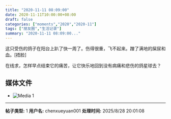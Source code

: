 ```yaml
---
title: "2020-11-11 08:09:00"
date: 2020-11-11T10:00:00+08:00
draft: false
categories: ["moments","2020","2020-11"]
tags: ["朋友圈","生活记录"]
summary: "2020-11-11 08:09:00..."
---
```


这只受伤的鸽子在阳台上趴了快一周了。伤得很重，飞不起来。蹭了满地的屎尿和血。[捂脸] 

在线求，怎样早点结束它的痛苦，让它快乐地回到没有病痛和悲伤的鸽星球去？

## 媒体文件

- ![Media 1](/Moments/photos/2020-11-11/202011110809000.jpg)

---

**帖子类型:** 1
**用户名:** chenxueyuan001
**处理时间:** 2025/8/28 20:01:08